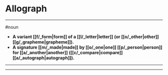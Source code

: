 # Allograph
---
#noun
- **A variant [[f/_form|form]] of a [[l/_letter|letter]] (or [[o/_other|other]] [[g/_grapheme|grapheme]]).**
- **A signature [[m/_made|made]] by [[o/_one|one]] [[p/_person|person]] for [[a/_another|another]] ([[c/_compare|compare]] [[a/_autograph|autograph]]).**
---
---
